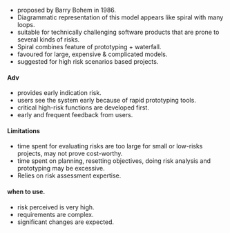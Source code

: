 - proposed by Barry Bohem in 1986. 
- Diagrammatic representation of this model appears like spiral with many loops. 
- suitable for technically challenging software products that are prone to several kinds of risks. 
- Spiral combines feature of prototyping + waterfall. 
- favoured for large, expensive & complicated models. 
- suggested for high risk scenarios based projects. 

#### Adv 
- provides early indication risk. 
- users see the system early because of rapid prototyping tools. 
- critical high-risk functions are developed first.
- early and frequent feedback from users. 

#### Limitations 
- time spent for evaluating risks are too large for small or low-risks projects, may not prove cost-worthy. 
- time spent on planning, resetting objectives, doing risk analysis and prototyping may be excessive. 
- Relies on risk assessment expertise. 

#### when to use.
- risk perceived is very high. 
- requirements are complex. 
- significant changes are expected. 

